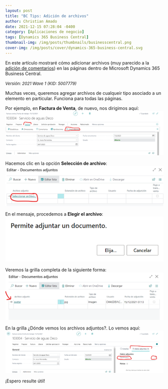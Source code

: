 ```yaml
---
layout: post
title: "BC Tips: Adición de archivos"
author: Christian Amado
date: 2021-12-15 07:28:04 -0400
category: [Aplicaciones de negocio]
tags: [Dynamics 365 Business Central]
thumbnail-img: /img/posts/thumbnails/businesscentral.png
cover-img: /img/posts/cover/dynamics-365-business-central.svg
---
```


En este artículo mostraré cómo adicionar archivos (muy parecido a la [adición de comentarios](https://cmas.dev/posts/2021-12-08-business-central-adicionar-notas/)) en las páginas dentro de Microsoft Dynamics 365 Business Central.

<!--more-->
*<font size="2">Versión: 2021 Wave 1 (KID: 5007779)</font>*

Muchas veces, queremos agregar archivos de cualqueir tipo asociado a un elemento en particular. Funciona para todas las páginas.

Por ejemplo, en **Factura de Venta**, de nuevo, nos dirigimos aquí:  
![](/img/posts/2021/12/15/Archivo1.png)  

Hacemos clic en la opción **Selección de archivo**:  
![](/img/posts/2021/12/15/Archivo2.png)  

En el mensaje, procedemos a **Elegir el archivo**:
![](/img/posts/2021/12/15/Archivo3.png)  

Veremos la grilla completa de la siguiente forma:  
![](/img/posts/2021/12/15/Archivo4.png)  

En la grilla ¿Dónde vemos los archivos adjuntos?. Lo vemos aquí:  
![](/img/posts/2021/12/15/Archivo5.png)  

¡Espero resulte útil!